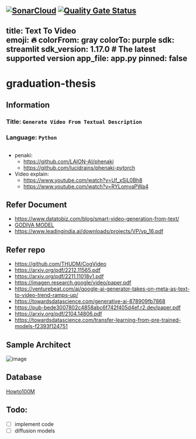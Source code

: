 [![SonarCloud](https://sonarcloud.io/images/project_badges/sonarcloud-white.svg)](https://sonarcloud.io/summary/new_code?id=tanhaok_graduation-thesis)
[![Quality Gate Status](https://sonarcloud.io/api/project_badges/measure?project=tanhaok_graduation-thesis&metric=alert_status)](https://sonarcloud.io/summary/new_code?id=tanhaok_graduation-thesis)
---
title: Text To Video    
emoji: 🔥
colorFrom: gray
colorTo: purple
sdk: streamlit
sdk_version: 1.17.0 # The latest supported version
app_file: app.py
pinned: false
---
# graduation-thesis

## Information
### Title: `Generate Video From Textual Description`
### Language: `Python`

##
- penaki:
  - https://github.com/LAION-AI/phenaki
  - https://github.com/lucidrains/phenaki-pytorch
- Video explain:
  - https://www.youtube.com/watch?v=Uf_xSjL0Bh8
  - https://www.youtube.com/watch?v=RYLomvaPWa4
## Refer Document
- https://www.datatobiz.com/blog/smart-video-generation-from-text/
- [GODIVA MODEL](https://www.unite.ai/godiva-microsoft-research-asia-text-to-video-generation-image-synthesis/)
- https://www.leadingindia.ai/downloads/projects/VP/vp_16.pdf

## Refer repo
- https://github.com/THUDM/CogVideo
- https://arxiv.org/pdf/2212.11565.pdf
- https://arxiv.org/pdf/2211.11018v1.pdf
- https://imagen.research.google/video/paper.pdf
- https://venturebeat.com/ai/google-ai-generator-takes-on-meta-as-text-to-video-trend-ramps-up/
- https://towardsdatascience.com/generative-ai-878909fb7868
- https://pub-bede3007802c4858abc6f742f405d4ef.r2.dev/paper.pdf
- https://arxiv.org/pdf/2104.14806.pdf
- https://towardsdatascience.com/transfer-learning-from-pre-trained-models-f2393f124751
## Sample Architect
![image](https://cdn-cednl.nitrocdn.com/ZIEpBLjPiSWpOcIdsSTlIdzcQJzKTmWw/assets/images/optimized/rev-865fdcc/wp-content/uploads/2021/12/Architecture-of-Text-to-Video-Generation-System-1024x617.jpg)

## Database 
[Howto100M](https://www.di.ens.fr/willow/research/howto100m/)

## Todo:
- [ ] implement code
- [ ] diffusion models
